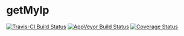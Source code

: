 # getMyIp

[![Travis-CI Build Status](https://travis-ci.org/chiefBiiko/getMyIp.svg?branch=master)](https://travis-ci.org/chiefBiiko/getMyIp) [![AppVeyor Build Status](https://ci.appveyor.com/api/projects/status/github/chiefBiiko/getMyIp?branch=master&svg=true)](https://ci.appveyor.com/project/chiefBiiko/getMyIp) [![Coverage Status](https://img.shields.io/codecov/c/github/chiefBiiko/getMyIp/master.svg)](https://codecov.io/github/chiefBiiko/getMyIp?branch=master)